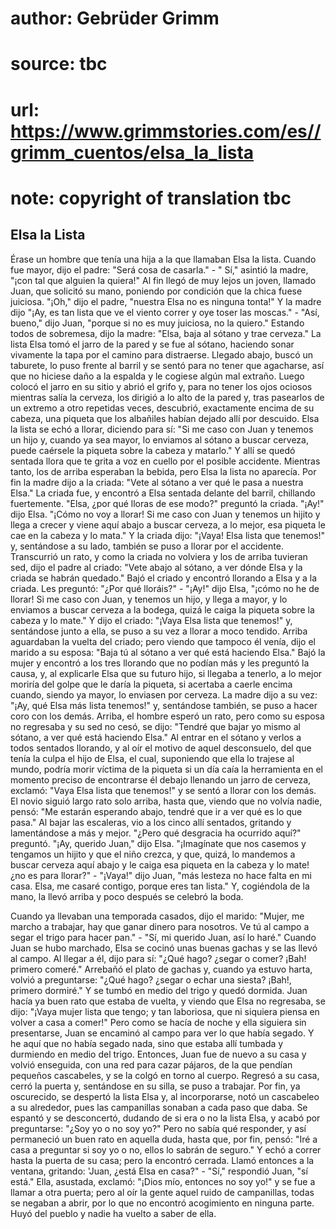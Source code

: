 # author: Gebrüder Grimm
# source: tbc
# url: https://www.grimmstories.com/es//grimm_cuentos/elsa_la_lista
# note: copyright of translation tbc

## Elsa la Lista 

Érase un hombre que tenía una hija a la que llamaban Elsa la lista.
Cuando fue mayor, dijo el padre: "Será cosa de casarla." - " Sí,"
asintió la madre, "¡con tal que alguien la quiera!" Al fin llegó de
muy lejos un joven, llamado Juan, que solicitó su mano, poniendo por
condición que la chica fuese juiciosa. "¡Oh," dijo el padre, "nuestra
Elsa no es ninguna tonta!" Y la madre dijo "¡Ay, es tan lista que ve
el viento correr y oye toser las moscas." - "Así, bueno," dijo Juan,
"porque si no es muy juiciosa, no la quiero." Estando todos de
sobremesa, dijo la madre: "Elsa, baja al sótano y trae cerveza." La
lista Elsa tomó el jarro de la pared y se fue al sótano, haciendo sonar
vivamente la tapa por el camino para distraerse. Llegado abajo, buscó un
taburete, lo puso frente al barril y se sentó para no tener que
agacharse, así que no hiciese daño a la espalda y le cogiese algún mal
extraño. Luego colocó el jarro en su sitio y abrió el grifo y, para no
tener los ojos ociosos mientras salía la cerveza, los dirigió a lo alto
de la pared y, tras pasearlos de un extremo a otro repetidas veces,
descubrió, exactamente encima de su cabeza, una piqueta que los
albañiles habían dejado allí por descuido. Elsa la lista se echó a
llorar, diciendo para sí: "Si me caso con Juan y tenemos un hijo y,
cuando ya sea mayor, lo enviamos al sótano a buscar cerveza, puede
caérsele la piqueta sobre la cabeza y matarlo." Y allí se quedó sentada
llora que te grita a voz en cuello por el posible accidente. Mientras
tanto, los de arriba esperaban la bebida, pero Elsa la lista no
aparecía. Por fin la madre dijo a la criada: "Vete al sótano a ver qué
le pasa a nuestra Elsa." La criada fue, y encontró a Elsa sentada
delante del barril, chillando fuertemente. "Elsa, ¿por qué lloras de
ese modo?" preguntó la criada. "¡Ay!" dijo Elsa. "¡Cómo no voy a
llorar! Si me caso con Juan y tenemos un hijito y llega a crecer y viene
aquí abajo a buscar cerveza, a lo mejor, esa piqueta le cae en la cabeza
y lo mata." Y la criada dijo: "¡Vaya! Elsa lista que tenemos!" y,
sentándose a su lado, también se puso a llorar por el accidente.
Transcurrió un rato, y como la criada no volviera y los de arriba
tuvieran sed, dijo el padre al criado: "Vete abajo al sótano, a ver
dónde Elsa y la criada se habrán quedado." Bajó el criado y encontró
llorando a Elsa y a la criada. Les preguntó: "¿Por qué lloráis?" -
"¡Ay!" dijo Elsa, "¡cómo no he de llorar! Si me caso con Juan, y
tenemos un hijo, y llega a mayor, y lo enviamos a buscar cerveza a la
bodega, quizá le caiga la piqueta sobre la cabeza y lo mate." Y dijo el
criado: "¡Vaya Elsa lista que tenemos!" y, sentándose junto a ella, se
puso a su vez a llorar a moco tendido. Arriba aguardaban la vuelta del
criado; pero viendo que tampoco él venía, dijo el marido a su esposa:
"Baja tú al sótano a ver qué está haciendo Elsa." Bajó la mujer y
encontró a los tres llorando que no podían más y les preguntó la causa,
y, al explicarle Elsa que su futuro hijo, si llegaba a tenerlo, a lo
mejor moriría del golpe que le daría la piqueta, si acertaba a caerle
encima cuando, siendo ya mayor, lo enviasen por cerveza. La madre dijo a
su vez: "¡Ay, qué Elsa más lista tenemos!" y, sentándose también, se
puso a hacer coro con los demás. Arriba, el hombre esperó un rato, pero
como su esposa no regresaba y su sed no cesó, se dijo: "Tendré que
bajar yo mismo al sótano, a ver qué está haciendo Elsa." Al entrar en
el sótano y verlos a todos sentados llorando, y al oír el motivo de
aquel desconsuelo, del que tenía la culpa el hijo de Elsa, el cual,
suponiendo que ella lo trajese al mundo, podría morir víctima de la
piqueta si un día caía la herramienta en el momento preciso de
encontrarse él debajo llenando un jarro de cerveza, exclamó: "Vaya Elsa
lista que tenemos!" y se sentó a llorar con los demás. El novio siguió
largo rato solo arriba, hasta que, viendo que no volvía nadie, pensó:
"Me estarán esperando abajo, tendré que ir a ver qué es lo que pasa."
Al bajar las escaleras, vio a los cinco allí sentados, gritando y
lamentándose a más y mejor. "¿Pero qué desgracia ha ocurrido aquí?"
preguntó. "¡Ay, querido Juan," dijo Elsa. "¡Imagínate que nos casemos
y tengamos un hijito y que el niño crezca, y que, quizá, lo mandemos a
buscar cerveza aquí abajo y le caiga esa piqueta en la cabeza y lo mate!
¿no es para llorar?" - "¡Vaya!" dijo Juan, "más lesteza no hace
falta en mi casa. Elsa, me casaré contigo, porque eres tan lista." Y,
cogiéndola de la mano, la llevó arriba y poco después se celebró la
boda.

Cuando ya llevaban una temporada casados, dijo el marido: "Mujer, me
marcho a trabajar, hay que ganar dinero para nosotros. Ve tú al campo a
segar el trigo para hacer pan." - "Sí, mi querido Juan, así lo haré."
Cuando Juan se hubo marchado, Elsa se cocinó unas buenas gachas y se las
llevó al campo. Al llegar a él, dijo para sí: "¿Qué hago? ¿segar o
comer? ¡Bah! primero comeré." Arrebañó el plato de gachas y, cuando ya
estuvo harta, volvió a preguntarse: "¿Qué hago? ¿segar o echar una
siesta? ¡Bah!, primero dormiré." Y se tumbó en medio del trigo y quedó
dormida. Juan hacía ya buen rato que estaba de vuelta, y viendo que Elsa
no regresaba, se dijo: "¡Vaya mujer lista que tengo; y tan laboriosa,
que ni siquiera piensa en volver a casa a comer!" Pero como se hacía de
noche y ella siguiera sin presentarse, Juan se encaminó al campo para
ver lo que había segado. Y he aquí que no había segado nada, sino que
estaba allí tumbada y durmiendo en medio del trigo. Entonces, Juan fue
de nuevo a su casa y volvió enseguida, con una red para cazar pájaros,
de la que pendían pequeños cascabeles, y se la colgó en torno al cuerpo.
Regresó a su casa, cerró la puerta y, sentándose en su silla, se puso a
trabajar. Por fin, ya oscurecido, se despertó la lista Elsa y, al
incorporarse, notó un cascabeleo a su alrededor, pues las campanillas
sonaban a cada paso que daba. Se espantó y se desconcertó, dudando de si
era o no la lista Elsa, y acabó por preguntarse: "¿Soy yo o no soy
yo?" Pero no sabía qué responder, y así permaneció un buen rato en
aquella duda, hasta que, por fin, pensó: "Iré a casa a preguntar si soy
yo o no, ellos lo sabrán de seguro." Y echó a correr hasta la puerta de
su casa; pero la encontró cerrada. Llamó entonces a la ventana,
gritando: 'Juan, ¿está Elsa en casa?" - "Sí," respondió Juan, "sí
está." Ella, asustada, exclamó: "¡Dios mío, entonces no soy yo!" y se
fue a llamar a otra puerta; pero al oír la gente aquel ruido de
campanillas, todas se negaban a abrir, por lo que no encontró
acogimiento en ninguna parte. Huyó del pueblo y nadie ha vuelto a saber
de ella.
